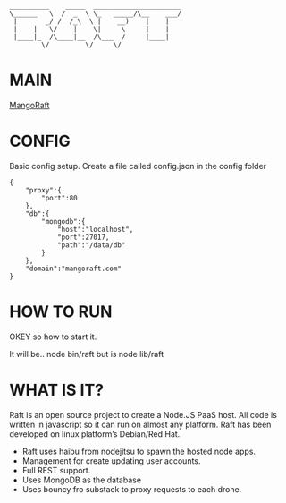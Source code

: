 	__________    _____  ______________________
	\______   \  /  _  \ \_   _____/\__    ___/
	 |       _/ /  /_\  \ |    __)    |    |   
	 |    |   \/    |    \|     \     |    |   
	 |____|_  /\____|__  /\___  /     |____|   
	        \/         \/     \/               
	        
# MAIN

[MangoRaft](http://mangoraft.com/)


# CONFIG

Basic config setup. Create a file called config.json in the config folder

	{
		"proxy":{
			"port":80
		},
		"db":{
			"mongodb":{
				"host":"localhost",
				"port":27017,
				"path":"/data/db"
			}
		},
		"domain":"mangoraft.com"
	}


# HOW TO RUN

OKEY so how to start it.

It will be..
	node bin/raft
but is
	node lib/raft


# WHAT IS IT?

Raft is an open source project to create a Node.JS PaaS host. All code is written in javascript so it can run on almost any platform. Raft has been developed on linux platform’s Debian/Red Hat.

 * Raft uses haibu from nodejitsu to spawn the hosted node apps. 
 * Management for create updating user accounts. 
 * Full REST support.
 * Uses MongoDB as the database
 * Uses bouncy fro substack to proxy requests to each drone.
